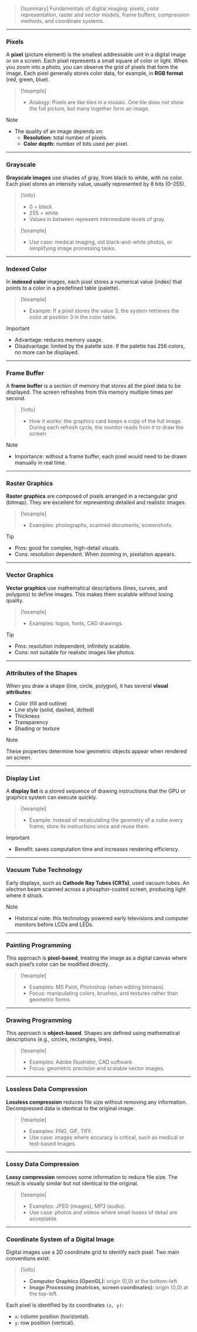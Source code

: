 > [!summary]
Fundamentals of digital imaging: pixels, color representation, raster and vector models, frame buffers, compression methods, and coordinate systems.

---

### Pixels

A **pixel** (picture element) is the smallest addressable unit in a digital image or on a screen. Each pixel represents a small square of color or light. When you zoom into a photo, you can observe the grid of pixels that form the image. Each pixel generally stores color data, for example, in **RGB format** (red, green, blue).

> [!example]
> - Analogy: Pixels are like tiles in a mosaic. One tile does not show the full picture, but many together form an image.

> [!note]
> - The quality of an image depends on:
>   - **Resolution:** total number of pixels.  
>   - **Color depth:** number of bits used per pixel.

---

### Grayscale

**Grayscale images** use shades of gray, from black to white, with no color. Each pixel stores an intensity value, usually represented by 8 bits (0–255).

> [!info]
> - 0 = black  
> - 255 = white  
> - Values in between represent intermediate levels of gray.

> [!example]
> - Use case: medical imaging, old black-and-white photos, or simplifying image processing tasks.

---

### Indexed Color

In **indexed color** images, each pixel stores a numerical value (index) that points to a color in a predefined table (palette).

> [!example]
> - Example: If a pixel stores the value 3, the system retrieves the color at position 3 in the color table.

> [!important]
> - Advantage: reduces memory usage.  
> - Disadvantage: limited by the palette size. If the palette has 256 colors, no more can be displayed.

---

### Frame Buffer

A **frame buffer** is a section of memory that stores all the pixel data to be displayed. The screen refreshes from this memory multiple times per second.

> [!info]
> - How it works: the graphics card keeps a copy of the full image. During each refresh cycle, the monitor reads from it to draw the screen.

> [!note]
> - Importance: without a frame buffer, each pixel would need to be drawn manually in real time.

---

### Raster Graphics

**Raster graphics** are composed of pixels arranged in a rectangular grid (bitmap). They are excellent for representing detailed and realistic images.

> [!example]
> - Examples: photographs, scanned documents, screenshots.

> [!tip]
> - Pros: good for complex, high-detail visuals.  
> - Cons: resolution dependent. When zooming in, pixelation appears.

---

### Vector Graphics

**Vector graphics** use mathematical descriptions (lines, curves, and polygons) to define images. This makes them scalable without losing quality.

> [!example]
> - Examples: logos, fonts, CAD drawings.

> [!tip]
> - Pros: resolution independent, infinitely scalable.  
> - Cons: not suitable for realistic images like photos.

---

### Attributes of the Shapes

When you draw a shape (line, circle, polygon), it has several **visual attributes**:

- Color (fill and outline)  
- Line style (solid, dashed, dotted)  
- Thickness  
- Transparency  
- Shading or texture  

> [!note]
> These properties determine how geometric objects appear when rendered on screen.

---

### Display List

A **display list** is a stored sequence of drawing instructions that the GPU or graphics system can execute quickly.

> [!example]
> - Example: instead of recalculating the geometry of a cube every frame, store its instructions once and reuse them.

> [!important]
> - Benefit: saves computation time and increases rendering efficiency.

---

### Vacuum Tube Technology

Early displays, such as **Cathode Ray Tubes (CRTs)**, used vacuum tubes. An electron beam scanned across a phosphor-coated screen, producing light where it struck.

> [!note]
> - Historical note: this technology powered early televisions and computer monitors before LCDs and LEDs.

---

### Painting Programming

This approach is **pixel-based**, treating the image as a digital canvas where each pixel’s color can be modified directly.

> [!example]
> - Examples: MS Paint, Photoshop (when editing bitmaps).  
> - Focus: manipulating colors, brushes, and textures rather than geometric forms.

---

### Drawing Programming

This approach is **object-based**. Shapes are defined using mathematical descriptions (e.g., circles, rectangles, lines).

> [!example]
> - Examples: Adobe Illustrator, CAD software.  
> - Focus: geometric precision and scalable vector images.

---

### Lossless Data Compression

**Lossless compression** reduces file size without removing any information. Decompressed data is identical to the original image.

> [!example]
> - Examples: PNG, GIF, TIFF.  
> - Use case: images where accuracy is critical, such as medical or text-based images.

---

### Lossy Data Compression

**Lossy compression** removes some information to reduce file size. The result is visually similar but not identical to the original.

> [!example]
> - Examples: JPEG (images), MP3 (audio).  
> - Use case: photos and videos where small losses of detail are acceptable.

---

### Coordinate System of a Digital Image

Digital images use a 2D coordinate grid to identify each pixel. Two main conventions exist:

> [!info]
> - **Computer Graphics (OpenGL):** origin (0,0) at the bottom-left.  
> - **Image Processing (matrices, screen coordinates):** origin (0,0) at the top-left.

Each pixel is identified by its coordinates `(x, y)`:
- `x`: column position (horizontal).  
- `y`: row position (vertical).
